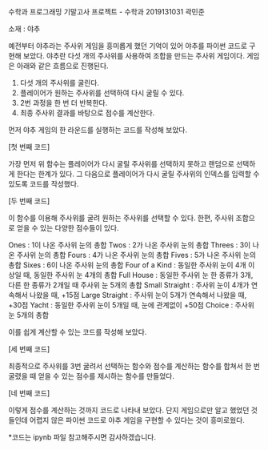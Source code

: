 수학과 프로그래밍 기말고사 프로젝트 - 수학과 2019131031 곽민준

소재 : 야추

예전부터 야추라는 주사위 게임을 흥미롭게 했던 기억이 있어 야추를 파이썬 코드로 구현해 보았다. 야추란 다섯 개의 주사위를 사용하여 조합을 만드는 주사위 게임이다. 게임은 아래와 같은 흐름으로 진행된다.

1. 다섯 개의 주사위를 굴린다.
2. 플레이어가 원하는 주사위를 선택하여 다시 굴릴 수 있다.
3. 2번 과정을 한 번 더 반복한다.
4. 최종 주사위 결과를 바탕으로 점수를 계산한다.

먼저 야추 게임의 한 라운드를 실행하는 코드를 작성해 보았다.

[첫 번째 코드]

가장 먼저 위 함수는 플레이어가 다시 굴릴 주사위를 선택하지 못하고 랜덤으로 선택하게 한다는 한계가 있다. 그 다음으로 플레이어가 다시 굴릴 주사위의 인덱스를 입력할 수 있도록 코드를 작성했다.

[두 번째 코드]

이 함수를 이용해 주사위를 굴려 원하는 주사위를 선택할 수 있다. 한편, 주사위 조합으로 얻을 수 있는 다양한 점수들이 있다.

Ones : 1이 나온 주사위 눈의 총합
Twos : 2가 나온 주사위 눈의 총합
Threes : 3이 나온 주사위 눈의 총합
Fours : 4가 나온 주사위 눈의 총합
Fives : 5가 나온 주사위 눈의 총합
Sixes : 6이 나온 주사위 눈의 총합
Four of a Kind : 동일한 주사위 눈이 4개 이상일 때, 동일한 주사위 눈 4개의 총합
Full House : 동일한 주사위 눈 한 종류가 3개, 다른 한 종류가 2개일 때 주사위 눈 5개의 총합
Small Straight : 주사위 눈이 4개가 연속해서 나왔을 때, +15점
Large Straight : 주사위 눈이 5개가 연속해서 나왔을 때, +30점
Yacht : 동일한 주사위 눈이 5개일 때, 눈에 관계없이 +50점
Choice : 주사위 눈 5개의 총합

이를 쉽게 계산할 수 있는 코드를 작성해 보았다.

[세 번째 코드]

최종적으로 주사위를 3번 굴려서 선택하는 함수와 점수를 계산하는 함수를 합쳐서 한 번 굴렸을 때 얻을 수 있는 점수를 제시하는 함수를 만들었다.

[네 번째 코드]

이렇게 점수를 계산하는 것까지 코드로 나타내 보았다. 단지 게임으로만 알고 했었던 것들인데 어렵지 않은 파이썬 코드로 야추 게임을 구현할 수 있다는 것이 흥미로웠다.

*코드는 ipynb 파일 참고해주시면 감사하겠습니다.
